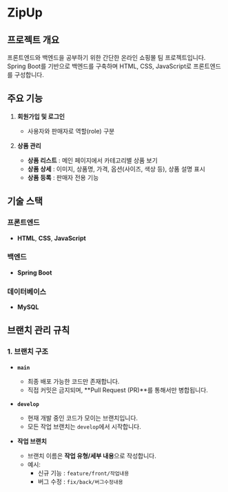 # ZipUp

## 프로젝트 개요

프론트엔드와 백엔드을 공부하기 위한 간단한 온라인 쇼핑몰 팀 프로젝트입니다.  
Spring Boot를 기반으로 백엔드를 구축하며 HTML, CSS, JavaScript로 프론트엔드를 구성합니다.

## 주요 기능

1. **회원가입 및 로그인**

   - 사용자와 판매자로 역할(role) 구분

2. **상품 관리**
   - **상품 리스트** : 메인 페이지에서 카테고리별 상품 보기
   - **상품 상세** : 이미지, 상품명, 가격, 옵션(사이즈, 색상 등), 상품 설명 표시
   - **상품 등록** : 판매자 전용 기능

## 기술 스택

### 프론트엔드

- **HTML**, **CSS**, **JavaScript**

### 백엔드

- **Spring Boot**

### 데이터베이스

- **MySQL**

## 브랜치 관리 규칙

### **1. 브랜치 구조**

- **`main`**

  - 최종 배포 가능한 코드만 존재합니다.
  - 직접 커밋은 금지되며, **Pull Request (PR)**를 통해서만 병합됩니다.

- **`develop`**

  - 현재 개발 중인 코드가 모이는 브랜치입니다.
  - 모든 작업 브랜치는 `develop`에서 시작합니다.

- **작업 브랜치**
  - 브랜치 이름은 **작업 유형/세부 내용**으로 작성합니다.
  - 예시:
    - 신규 기능 : `feature/front/작업내용`
    - 버그 수정 : `fix/back/버그수정내용`
